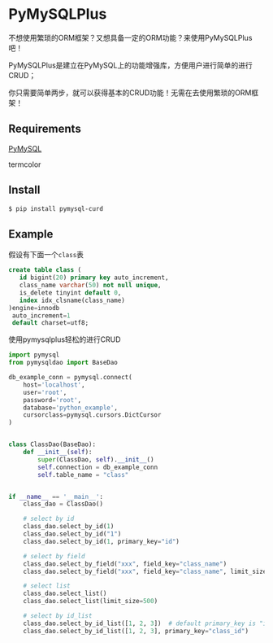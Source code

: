 # PyMySQLPlus

不想使用繁琐的ORM框架？又想具备一定的ORM功能？来使用PyMySQLPlus吧！

PyMySQLPlus是建立在PyMySQL上的功能增强库，方便用户进行简单的进行CRUD；

你只需要简单两步，就可以获得基本的CRUD功能！无需在去使用繁琐的ORM框架！

## Requirements

[PyMySQL](https://github.com/PyMySQL/PyMySQL)

termcolor

## Install

```bash
$ pip install pymysql-curd
```

## Example

假设有下面一个`class`表

```sql
create table class (
   id bigint(20) primary key auto_increment,
   class_name varchar(50) not null unique,
   is_delete tinyint default 0,
   index idx_clsname(class_name)
)engine=innodb
 auto_increment=1
 default charset=utf8;
```

使用pymysqlplus轻松的进行CRUD

```python
import pymysql
from pymysqldao import BaseDao

db_example_conn = pymysql.connect(
    host='localhost',
    user='root',
    password='root',
    database='python_example',
    cursorclass=pymysql.cursors.DictCursor
)


class ClassDao(BaseDao):
    def __init__(self):
        super(ClassDao, self).__init__()
        self.connection = db_example_conn
        self.table_name = "class"


if __name__ == '__main__':
    class_dao = ClassDao()

    # select by id
    class_dao.select_by_id(1)
    class_dao.select_by_id("1")
    class_dao.select_by_id(1, primary_key="id")

    # select by field
    class_dao.select_by_field("xxx", field_key="class_name")
    class_dao.select_by_field("xxx", field_key="class_name", limit_size=10)

    # select list
    class_dao.select_list()
    class_dao.select_list(limit_size=500)

    # select by id_list
    class_dao.select_by_id_list([1, 2, 3])  # default primary_key is "id"
    class_dao.select_by_id_list([1, 2, 3], primary_key="class_id")
```
